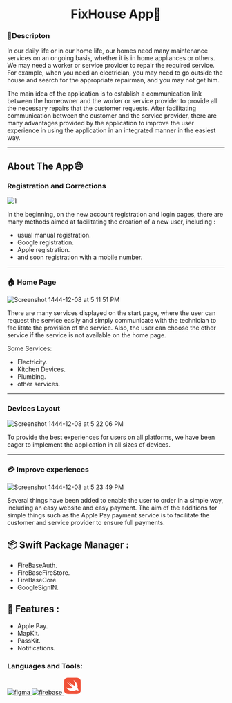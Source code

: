<h1 align="center">FixHouse App🏡</h1>

<h3 align="left">📝Descripton</h3>

In our daily life or in our home life, our homes need many maintenance services on an ongoing basis, whether it is in home appliances or others.
We may need a worker or service provider to repair the required service. For example, when you need an electrician, you may need to go outside the house and search for the appropriate repairman, and you may not get him.

The main idea of ​​the application is to establish a communication link between the homeowner and the worker or service provider to provide all the necessary repairs that the customer requests.
After facilitating communication between the customer and the service provider, there are many advantages provided by the application to improve the user experience in using the application in an integrated manner in the easiest way.

---

<h2 align="left">About The App😄</h2>

<h3 align="left">Registration and Corrections</h3>


<img width="500" alt="1" src="https://github.com/Meem10/fixHouse/assets/96354280/8cae7cef-6870-4dab-9190-99c261f16836">


In the beginning, on the new account registration and login pages, there are many methods aimed at facilitating the creation of a new user, including :

- usual manual registration.
- Google registration.
- Apple registration.
- and soon registration with a mobile number.

---

<h3 align="left">🏠 Home Page</h3>

<img width="300" alt="Screenshot 1444-12-08 at 5 11 51 PM" src="https://github.com/Meem10/fixHouse/assets/96354280/4f3d3890-d912-4491-b63f-e321b74aeaa8">


There are many services displayed on the start page, where the user can request the service easily and simply communicate with the technician to facilitate the provision of the service. Also, the user can choose the other service if the service is not available on the home page.

Some Services:

- Electricity.
- Kitchen Devices.
- Plumbing.
- other services.


---


<h3 align="left">Devices Layout</h3>

    
<img width="500" alt="Screenshot 1444-12-08 at 5 22 06 PM" src="https://github.com/Meem10/fixHouse/assets/96354280/b2e3bbe9-3592-4123-b92d-3b87a4d90d0d">

To provide the best experiences for users on all platforms, we have been eager to implement the application in
all sizes of devices.

---
<h3 align="left">💳 Improve experiences</h3>

<img width="500" alt="Screenshot 1444-12-08 at 5 23 49 PM" src="https://github.com/Meem10/fixHouse/assets/96354280/b0d59eaa-ee6c-46a8-9982-0c35249d1062">

Several things have been added to enable the user to order in a simple way, including an easy website and easy payment.
The aim of the additions for simple things such as the Apple Pay payment service is to facilitate the customer and service provider to ensure full payments.



<h2 align="left">📦 Swift Package Manager :</h2>

- FireBaseAuth.
- FireBaseFireStore.
- FireBaseCore.
- GoogleSignIN.

<h2 align="left">🧳 Features :</h2>

- Apple Pay. 
- MapKit. 
- PassKit.
- Notifications.


<h3 align="left">Languages and Tools:</h3>
<p align="left"> <a href="https://www.figma.com/" target="_blank" rel="noreferrer"> <img src="https://www.vectorlogo.zone/logos/figma/figma-icon.svg" alt="figma" width="40" height="40"/> </a> <a href="https://firebase.google.com/" target="_blank" rel="noreferrer"> <img src="https://www.vectorlogo.zone/logos/firebase/firebase-icon.svg" alt="firebase" width="40" height="40"/> </a> <a href="https://developer.apple.com/swift/" target="_blank" rel="noreferrer"> <img src="https://raw.githubusercontent.com/devicons/devicon/master/icons/swift/swift-original.svg" alt="swift" width="40" height="40"/> </a> </p>
